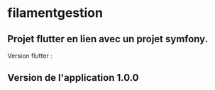 # filamentgestion

Projet flutter en lien avec un projet symfony.
-----------------
Version flutter : 

Version de l'application 1.0.0
-----------------------------
